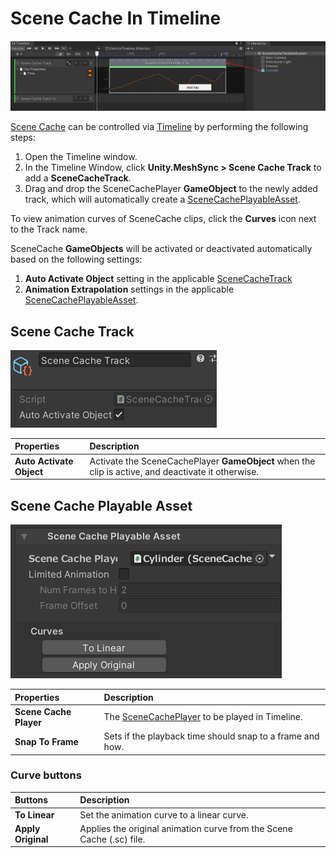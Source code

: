 # Scene Cache In Timeline

![Menu](images/SceneCacheInTimeline.png)

[Scene Cache](SceneCache.md) can be controlled via 
[Timeline](https://docs.unity3d.com/Packages/com.unity.timeline@latest) 
by performing the following steps:

1. Open the Timeline window.
1. In the Timeline Window, click **Unity.MeshSync > Scene Cache Track** 
   to add a **SceneCacheTrack**.
1. Drag and drop the SceneCachePlayer **GameObject** to the newly added track, 
   which will automatically create a [SceneCachePlayableAsset](#scene-cache-playable-asset).

To view animation curves of SceneCache clips, click the **Curves** icon next to the Track name.

SceneCache **GameObjects** will be activated or deactivated automatically based on the following settings:
1. **Auto Activate Object** setting in the applicable [SceneCacheTrack](#scene-cache-track)
2. **Animation Extrapolation** settings in the applicable [SceneCachePlayableAsset](#scene-cache-playable-asset).
 
## Scene Cache Track

![](images/SceneCacheTrack.png)

|**Properties**            |**Description** |
|:-----------------------  |:---|
| **Auto Activate Object** | Activate the SceneCachePlayer **GameObject** when the clip is active, and deactivate it otherwise. |

## Scene Cache Playable Asset

![](images/SceneCachePlayableAsset.png)

|**Properties**           |**Description** |
|:----------------------- |:---|
| **Scene Cache Player**  | The [SceneCachePlayer](SceneCache.md#scene-cache-player) to be played in Timeline. |
| **Snap To Frame**       | Sets if the playback time should snap to a frame and how. |

### Curve buttons

|**Buttons**          |**Description** |
|:--------------------|:---|
| **To Linear**       | Set the animation curve to a linear curve. |
| **Apply Original**  | Applies the original animation curve from the Scene Cache (.sc) file. |

